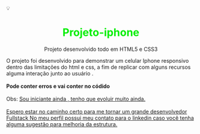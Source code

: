   💡<h1 align="center"><font color="\green\">Projeto-iphone</font></h1>
  <p align="center"> Projeto desenvolvido todo em HTML5 e CSS3 </p>
   <p> O projeto foi desenvolvido para demonstrar um celular Iphone responsivo dentro das limitações do html e css,
   a fim de replicar com alguns recursos alguma interação junto ao usuário .
   <br></br>
   <b>Pode conter erros e vai conter no códido</b>
   <br></br>
  Obs: <u>Sou iniciante ainda , tenho que evoluir muito ainda. <br></br>
   Espero estar no caminho certo para me tornar um grande desenvolvedor Fullstack
   No meu perfil possui meu contato para o linkedin caso você tenha alguma sugestão para melhoria da estrutura.</u>
